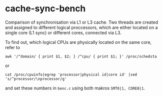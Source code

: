 # cache-sync-bench
Comparison of synchronisation via L1 or L3 cache. Two threads are created and assigned to different logical proccessors, which are either located on a single core (L1 sync) or different cores, connected via L3.

To find out, which logical CPUs are physically located on the same core, refer to

`awk '/^domain/ { print $1, $2; } /^cpu/ { print $1; }' /proc/schedsta`

or

`cat /proc/cpuinfo|egrep 'processor|physical id|core id' |sed 's/^processor/\nprocessor/g'`

and set these numbers in `benc.c` using both makros `SMT0|1, CORE0|1`.
